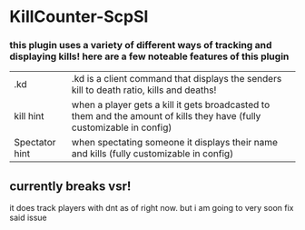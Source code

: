 # KillCounter-ScpSl
### this plugin uses a variety of different ways of tracking and displaying kills!  here are a few noteable features of this plugin

| |  |
| --- | --- |
| .kd | .kd is a client command that displays the senders kill to death ratio, kills and deaths! |
| kill hint | when a player gets a kill it gets broadcasted to them and the amount of kills they have (fully customizable in config) |
| Spectator hint | when spectating someone it displays their name and kills (fully customizable in config) |

## currently breaks vsr!
it does track players with dnt as of right now. but i am going to very soon fix said issue
